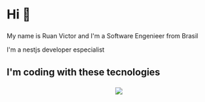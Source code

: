 <h1 align="left">Hi  👋</h1>

###

<p align="left">My name is Ruan Victor and I'm a Software Engenieer from Brasil</p>

I'm a nestjs developer especialist

###

<h2 align="left">I'm coding with these tecnologies</h2>

###

<p align="center">
  <a href="https://skillicons.dev">
    <img src="https://skillicons.dev/icons?i=go,c,js,ts,nextjs,react,nestjs,elysia,express,nodejs,html,css,postgres,prisma,tailwind,docker,bun,jest,rabbitmq,vite,vitest,vue,supabase" />
  </a>
</p>

###
